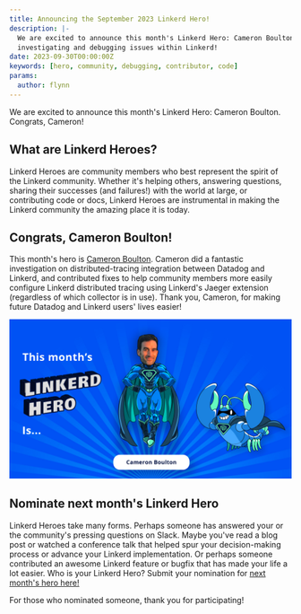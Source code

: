 ```yaml
---
title: Announcing the September 2023 Linkerd Hero!
description: |-
  We are excited to announce this month's Linkerd Hero: Cameron Boulton, for
  investigating and debugging issues within Linkerd!
date: 2023-09-30T00:00:00Z
keywords: [hero, community, debugging, contributor, code]
params:
  author: flynn
---
```


We are excited to announce this month's Linkerd Hero: Cameron Boulton. Congrats,
Cameron!

## What are Linkerd Heroes?

Linkerd Heroes are community members who best represent the spirit of the
Linkerd community. Whether it's helping others, answering questions, sharing
their successes (and failures!) with the world at large, or contributing code or
docs, Linkerd Heroes are instrumental in making the Linkerd community the
amazing place it is today.

## Congrats, Cameron Boulton!

This month's hero is
[Cameron Boulton](https://www.linkedin.com/in/cameronboulton/). Cameron did a
fantastic investigation on distributed-tracing integration between Datadog and
Linkerd, and contributed fixes to help community members more easily configure
Linkerd distributed tracing using Linkerd's Jaeger extension (regardless of
which collector is in use). Thank you, Cameron, for making future Datadog and
Linkerd users' lives easier!

![Cameron Boulton](cover.jpg)

## Nominate next month's Linkerd Hero

Linkerd Heroes take many forms. Perhaps someone has answered your or the
community's pressing questions on Slack. Maybe you've read a blog post or
watched a conference talk that helped spur your decision-making process or
advance your Linkerd implementation. Or perhaps someone contributed an awesome
Linkerd feature or bugfix that has made your life a lot easier. Who is your
Linkerd Hero? Submit your nomination for
[next month's hero here!](https://docs.google.com/forms/d/e/1FAIpQLSfNv--UnbbZSzW7J3SbREIMI-HaooyX9im8yLIGB7M_LKT_Fw/viewform?usp=sf_link)

For those who nominated someone, thank you for participating!
